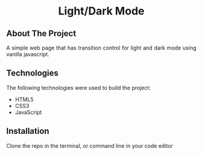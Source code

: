 <h1 align="center" id="top">Light/Dark Mode</h1>

<h2 id="about-the-project">About The Project</h2>

<p align="justify">
A simple web page that has transition control for light and dark mode using vanilla javascript.

<h2 id="technologies">Technologies</h2>

<p>The following technologies were used to build the project:</p>

- HTML5
- CSS3
- JavaScript

<h2 id="installation">Installation</h2>

<p>Clone the repo in the terminal, or command line in your code editor</p>
